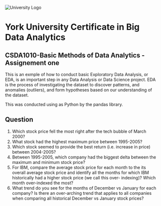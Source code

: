 ![University Logo](https://learn.continue.yorku.ca/pluginfile.php/1/theme_contyu2020/logo/1619546692/scs-logo.png)

# York University Certificate in Big Data Analytics 


## CSDA1010-Basic Methods of Data Analytics - Assignement one 

This is an exmple of how to conduct basic Exploratory Data Analysis, or EDA, is an important step in any Data Analysis or Data Science project. EDA is the process of investigating the dataset to discover patterns, and anomalies (outliers), and form hypotheses based on our understanding of the dataset.

This was conducted using as Python by the pandas library.



## Question 

1. Which stock price fell the most right after the tech bubble of March 2000?
2. What stock had the highest maximum price between 1995-2005?
3. Which stock seemed to provide the best return (i.e. increase in price) between 2004-2005?
4. Between 1995-2005, which company had the biggest delta between the maximum and minimum stock price?
5. For IBM, compare the average stock price for each month to the its overall average stock price and identify all the months for which IBM historically had a higher stock price (we call this over- indexing)? Which month over-indexed the most?
6. What trend do you see for the months of December vs January for each company? Is there an over-arching trend that applies to all companies when comparing all historical December vs January stock prices?
